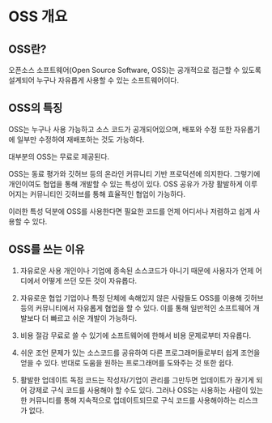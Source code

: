 # OSS 개요

## OSS란?

오픈소스 소프트웨어(Open Source Software, OSS)는 공개적으로 접근할 수 있도록 설계되어 누구나 자유롭게 사용할 수 있는 소프트웨어이다.

## OSS의 특징

OSS는 누구나 사용 가능하고 소스 코드가 공개되어있으며, 배포와 수정 또한 자유롭기에 일부만 수정하여 재배포하는 것도 가능하다.

대부분의 OSS는 무료로 제공된다.

OSS는 동료 평가와 깃허브 등의 온라인 커뮤니티 기반 프로덕션에 의지한다. 그렇기에 개인이여도 협업을 통해 개발할 수 있는 특성이 있다. OSS 공유가 가장 활발하게 이루어지는 커뮤니티인 깃허브를 통해 효율적인 협업이 가능하다.

이러한 특성 덕분에 OSS를 사용한다면 필요한 코드를 언제 어디서나 저렴하고 쉽게 사용할 수 있다.


## OSS를 쓰는 이유

1. 자유로운 사용
개인이나 기업에 종속된 소스코드가 아니기 때문에 사용자가 언제 어디에서 어떻게 쓰던 모든 것이 자유롭다.

2. 자유로운 협업
기업이나 특정 단체에 속해있지 않은 사람들도 OSS를 이용해 깃허브 등의 커뮤니티에서 자유롭게 협업을 할 수 있다. 이를 통해 일반적인 소프트웨어 개발보다 더 빠르고 쉬운 개발이 가능하다.

3. 비용 절감
무료로 쓸 수 있기에 소프트웨어에 한해서 비용 문제로부터 자유롭다.

4. 쉬운 조언
문제가 있는 소스코드를 공유하여 다른 프로그래머들로부터 쉽게 조언을 얻을 수 있다. 반대로 도움을 원하는 프로그래머를 도와주는 것 또한 쉽다.

5. 활발한 업데이트
독점 코드는 작성자/기업이 관리를 그만두면 업데이트가 끊기게 되어 강제로 구식 코드를 사용해야 할 수도 있다. 그러나 OSS는 사용하는 사람이 있는 한 커뮤니티를 통해 지속적으로 업데이트되므로 구식 코드를 사용해야하는 리스크가 없다.
